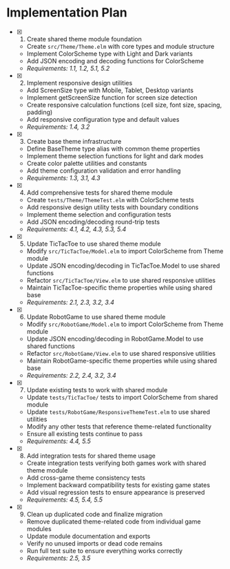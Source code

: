 # Implementation Plan

- [x] 1. Create shared theme module foundation
  - Create `src/Theme/Theme.elm` with core types and module structure
  - Implement ColorScheme type with Light and Dark variants
  - Add JSON encoding and decoding functions for ColorScheme
  - _Requirements: 1.1, 1.2, 5.1, 5.2_

- [x] 2. Implement responsive design utilities
  - Add ScreenSize type with Mobile, Tablet, Desktop variants
  - Implement getScreenSize function for screen size detection
  - Create responsive calculation functions (cell size, font size, spacing, padding)
  - Add responsive configuration type and default values
  - _Requirements: 1.4, 3.2_

- [x] 3. Create base theme infrastructure
  - Define BaseTheme type alias with common theme properties
  - Implement theme selection functions for light and dark modes
  - Create color palette utilities and constants
  - Add theme configuration validation and error handling
  - _Requirements: 1.3, 3.1, 4.3_

- [x] 4. Add comprehensive tests for shared theme module
  - Create `tests/Theme/ThemeTest.elm` with ColorScheme tests
  - Add responsive design utility tests with boundary conditions
  - Implement theme selection and configuration tests
  - Add JSON encoding/decoding round-trip tests
  - _Requirements: 4.1, 4.2, 4.3, 5.3, 5.4_

- [x] 5. Update TicTacToe to use shared theme module
  - Modify `src/TicTacToe/Model.elm` to import ColorScheme from Theme module
  - Update JSON encoding/decoding in TicTacToe.Model to use shared functions
  - Refactor `src/TicTacToe/View.elm` to use shared responsive utilities
  - Maintain TicTacToe-specific theme properties while using shared base
  - _Requirements: 2.1, 2.3, 3.2, 3.4_

- [x] 6. Update RobotGame to use shared theme module
  - Modify `src/RobotGame/Model.elm` to import ColorScheme from Theme module
  - Update JSON encoding/decoding in RobotGame.Model to use shared functions
  - Refactor `src/RobotGame/View.elm` to use shared responsive utilities
  - Maintain RobotGame-specific theme properties while using shared base
  - _Requirements: 2.2, 2.4, 3.2, 3.4_

- [x] 7. Update existing tests to work with shared module
  - Update `tests/TicTacToe/` tests to import ColorScheme from shared module
  - Update `tests/RobotGame/ResponsiveThemeTest.elm` to use shared utilities
  - Modify any other tests that reference theme-related functionality
  - Ensure all existing tests continue to pass
  - _Requirements: 4.4, 5.5_

- [x] 8. Add integration tests for shared theme usage
  - Create integration tests verifying both games work with shared theme module
  - Add cross-game theme consistency tests
  - Implement backward compatibility tests for existing game states
  - Add visual regression tests to ensure appearance is preserved
  - _Requirements: 4.5, 5.4, 5.5_

- [x] 9. Clean up duplicated code and finalize migration
  - Remove duplicated theme-related code from individual game modules
  - Update module documentation and exports
  - Verify no unused imports or dead code remains
  - Run full test suite to ensure everything works correctly
  - _Requirements: 2.5, 3.5_